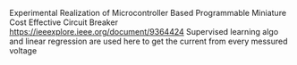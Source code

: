 Experimental Realization of Microcontroller Based Programmable Miniature Cost Effective Circuit Breaker
https://ieeexplore.ieee.org/document/9364424
Supervised learning algo and linear regression are used here to get the current from every messured voltage
